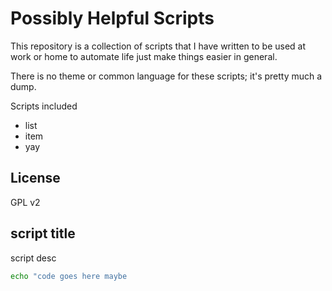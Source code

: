 Possibly Helpful Scripts
=========

This repository is a collection of scripts that I have written to be used at work or home to automate life just make things easier in general.

There is no theme or common language for these scripts; it's pretty much a dump. 

Scripts included
- list
- item
- yay

License
----
GPL v2

script title
----
script desc

```sh
echo "code goes here maybe
```